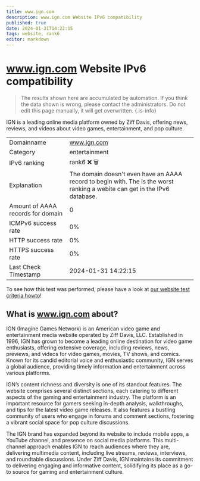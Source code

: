 ```yaml
---
title: www.ign.com
description: www.ign.com Website IPv6 compatibility
published: true
date: 2024-01-31T14:22:15
tags: website, rank6
editor: markdown
---
```


# www.ign.com Website IPv6 compatibility

> The results shown here are accumulated by automation. If you think the data shown is wrong, please contact the administrators. 
> Do not edit this page manually, it will get overwritten.
{.is-info}

IGN is a leading online media platform owned by Ziff Davis, offering news, reviews, and videos about video games, entertainment, and pop culture.


|   |   |
| - | - |
| Domainname | www.ign.com
| Category | entertainment |
| IPv6 ranking | rank6 :x: :wastebasket: |
| Explanation | The domain doesn't even have an AAAA record to begin with. The is the worst ranking a webite can get in the IPv6 database. |
| Amount of AAAA records for domain | 0 |
| ICMPv6 success rate | 0%|
| HTTP success rate | 0% |
| HTTPS success rate | 0% |
| Last Check Timestamp | 2024-01-31 14:22:15 |

To see how this test was performed, please have a look at [our website test criteria howto](/howto/testcriteria/website)!


## What is www.ign.com about?
IGN (Imagine Games Network) is an American video game and entertainment media website operated by Ziff Davis, LLC. Established in 1996, IGN has grown to become a leading online destination for video game enthusiasts, offering extensive coverage, including reviews, news, previews, and videos for video games, movies, TV shows, and comics. Known for its candid editorial voice and enthusiastic community, IGN serves a global audience, providing timely information and entertainment across various platforms.

IGN’s content richness and diversity is one of its standout features. The website comprises several distinct sections, each catering to different aspects of the gaming and entertainment industry. The platform is an important resource for gamers seeking in-depth analysis, walkthroughs, and tips for the latest video game releases. It also features a bustling community of users who engage in forums and comment sections, fostering a vibrant social space for pop culture discussions.

The IGN brand has expanded beyond its website to include mobile apps, a YouTube channel, and presence on social media platforms. This multi-channel approach enables IGN to reach audiences where they are, delivering multimedia content, including live streams, reviews, interviews, and roundtable discussions. Under Ziff Davis, IGN maintains its commitment to delivering engaging and informative content, solidifying its place as a go-to source for gaming and entertainment culture.


